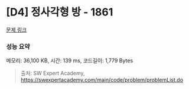 # [D4] 정사각형 방 - 1861 

[문제 링크](https://swexpertacademy.com/main/code/problem/problemDetail.do?contestProbId=AV5LtJYKDzsDFAXc) 

### 성능 요약

메모리: 36,100 KB, 시간: 139 ms, 코드길이: 1,779 Bytes



> 출처: SW Expert Academy, https://swexpertacademy.com/main/code/problem/problemList.do